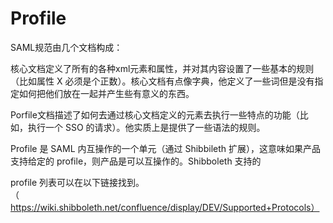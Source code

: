 # Profile

SAML规范由几个文档构成：

核心文档定义了所有的各种xml元素和属性，并对其内容设置了一些基本的规则（比如属性 X 必须是个正数）。核心文档有点像字典，他定义了一些词但是没有指定如何把他们放在一起并产生些有意义的东西。

Porfile文档描述了如何去通过核心文档定义的元素去执行一些特点的功能（比如，执行一个 SSO 的请求）。他实质上是提供了一些语法的规则。

Profile 是 SAML 内互操作的一个单元（通过 Shibbileth 扩展），这意味如果产品支持给定的 profile，则产品是可以互操作的。Shibboleth 支持的

profile 列表可以在以下链接找到。
（https://wiki.shibboleth.net/confluence/display/DEV/Supported+Protocols）
